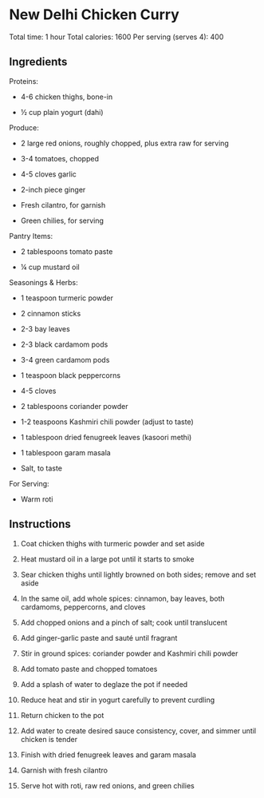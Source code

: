 # **New Delhi Chicken Curry**

Total time: 1 hour Total calories: 1600 Per serving (serves 4): 400

## **Ingredients**

Proteins:

-   4-6 chicken thighs, bone-in

-   ½ cup plain yogurt (dahi)

Produce:

-   2 large red onions, roughly chopped, plus extra raw for serving

-   3-4 tomatoes, chopped

-   4-5 cloves garlic

-   2-inch piece ginger

-   Fresh cilantro, for garnish

-   Green chilies, for serving

Pantry Items:

-   2 tablespoons tomato paste

-   ¼ cup mustard oil

Seasonings & Herbs:

-   1 teaspoon turmeric powder

-   2 cinnamon sticks

-   2-3 bay leaves

-   2-3 black cardamom pods

-   3-4 green cardamom pods

-   1 teaspoon black peppercorns

-   4-5 cloves

-   2 tablespoons coriander powder

-   1-2 teaspoons Kashmiri chili powder (adjust to taste)

-   1 tablespoon dried fenugreek leaves (kasoori methi)

-   1 tablespoon garam masala

-   Salt, to taste

For Serving:

-   Warm roti

## **Instructions**

1.  Coat chicken thighs with turmeric powder and set aside

2.  Heat mustard oil in a large pot until it starts to smoke

3.  Sear chicken thighs until lightly browned on both sides; remove and
    set aside

4.  In the same oil, add whole spices: cinnamon, bay leaves, both
    cardamoms, peppercorns, and cloves

5.  Add chopped onions and a pinch of salt; cook until translucent

6.  Add ginger-garlic paste and sauté until fragrant

7.  Stir in ground spices: coriander powder and Kashmiri chili powder

8.  Add tomato paste and chopped tomatoes

9.  Add a splash of water to deglaze the pot if needed

10. Reduce heat and stir in yogurt carefully to prevent curdling

11. Return chicken to the pot

12. Add water to create desired sauce consistency, cover, and simmer
    until chicken is tender

13. Finish with dried fenugreek leaves and garam masala

14. Garnish with fresh cilantro

15. Serve hot with roti, raw red onions, and green chilies
